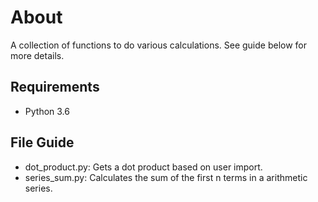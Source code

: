
# About 

A collection of functions to do various calculations. See guide
below for more details.

## Requirements

* Python 3.6

## File Guide

* dot_product.py: Gets a dot product based on user import.
* series_sum.py: Calculates the sum of the first n terms in a  arithmetic series.
